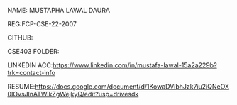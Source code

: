 NAME: MUSTAPHA LAWAL DAURA

REG:FCP-CSE-22-2007

GITHUB:

CSE403 FOLDER:

LINKEDIN ACC:https://www.linkedin.com/in/mustafa-lawal-15a2a229b?trk=contact-info

RESUME:https://docs.google.com/document/d/1KowaDVibhJzk7iu2iQNeOX0IOvsJlnATWikZgWejkyQ/edit?usp=drivesdk
